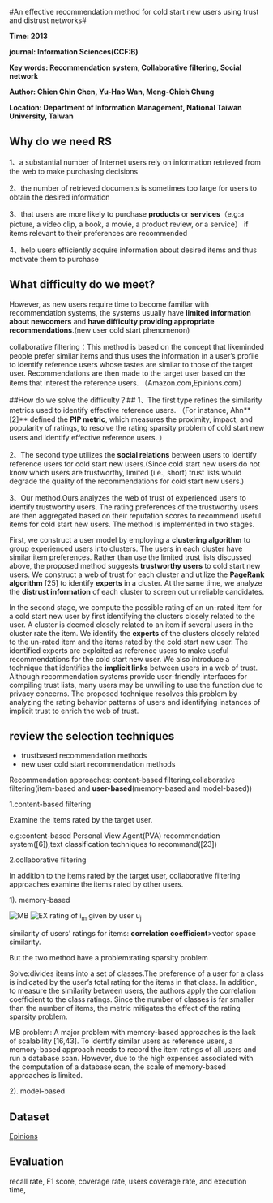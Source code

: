 #An effective recommendation method for cold start new users using trust and distrust networks#
<script type="text/javascript" src="http://cdn.mathjax.org/mathjax/latest/MathJax.js?config=default"></script>

**Time: 2013**

**journal: Information Sciences(CCF:B)**

**Key words: Recommendation system, Collaborative filtering, Social network**

**Author: Chien Chin Chen, Yu-Hao Wan, Meng-Chieh Chung**

**Location: Department of Information Management, National Taiwan University, Taiwan**
## Why do we need RS ##
1、a substantial number of Internet users rely on information retrieved from the web to make purchasing decisions

2、the number of retrieved documents is sometimes too large for users to obtain
the desired information

3、that users are more likely to purchase **products** or **services**（e.g:a picture, a video clip, a book, a movie, a product review, or a service） if items relevant to their preferences are recommended

4、help users efficiently acquire information about desired items and thus motivate them to purchase

## What difficulty do we meet? ##
However, as new users require time to become familiar with recommendation
systems, the systems usually have **limited information about newcomers** and **have difficulty providing appropriate recommendations**.(new user cold start phenomenon)

collaborative filtering：This method is based on the concept that likeminded people prefer similar items and thus uses the information in a user’s profile to identify reference users whose tastes are similar to those of the target user. Recommendations are then made to the target user based on the items that interest
the reference users. （Amazon.com,Epinions.com）

##How do we solve the difficulty？##
1、The first type refines the similarity metrics used to identify effective reference users. （For instance, Ahn**[2]** defined the **PIP metric**, which measures the proximity, impact, and popularity of ratings, to resolve the rating sparsity problem of cold start new users and identify effective reference users. ）

2、The second type utilizes the **social relations** between users to identify reference users for cold start new users.(Since cold start new users do not know which users are trustworthy, limited (i.e., short) trust lists would degrade the quality of the recommendations for cold start new users.)

3、Our method.Ours analyzes the web of trust of experienced users to identify trustworthy users. The rating preferences of the trustworthy users are
then aggregated based on their reputation scores to recommend useful items for cold start new users. The method is implemented in two stages. 

First, we construct a user model by employing a **clustering algorithm** to group experienced users into clusters. The users in each cluster have similar item preferences. Rather than use the limited trust lists discussed above, the
proposed method suggests **trustworthy users** to cold start new users. We construct a web of trust for each cluster and utilize
the **PageRank algorithm** [25] to identify **experts** in a cluster. At the same time, we analyze the **distrust information** of each
cluster to screen out unreliable candidates. 

In the second stage, we compute the possible rating of an un-rated item for a cold start new user by first identifying the clusters closely related to the user. A cluster is deemed closely related to an item if several users in the cluster rate the item. We identify the **experts** of the clusters closely related to the un-rated item and the items rated by the cold start new user. The identified experts are exploited as reference users to make useful recommendations for the cold start new user. We also introduce a technique that identifies the **implicit links** between users in a web of trust. Although recommendation systems provide user-friendly interfaces for compiling trust lists, many users may be unwilling to use the function due to privacy concerns. The proposed technique resolves this problem by analyzing the rating behavior patterns of users and identifying instances of implicit trust to enrich the web of trust. 
##  review the selection techniques ##
- trustbased recommendation methods 
- new user cold start recommendation methods

Recommendation approaches: content-based filtering,collaborative filtering(item-based and **user-based**(memory-based and model-based))

1.content-based filtering

Examine the items rated by the target user.

e.g:content-based Personal View Agent(PVA) recommendation system([6]),text classification techniques to recommand([23])

2.collaborative filtering

In addition to the items rated by the target user, collaborative filtering approaches examine the items rated by other users.

1). memory-based

![MB](http://i.imgur.com/A9HHRS9.png)
![EX](http://i.imgur.com/pqlzNYi.jpg)
rating of i<sub>m</sub> given by user u<sub>j</sub>

similarity of users’ ratings for items: **correlation coefficient**>vector space similarity.

But the two method have a problem:rating sparsity problem

Solve:divides items into a set of classes.The preference of a user for a class is indicated by the user’s total rating for the items in that class. In addition, to measure the similarity between users, the authors apply the correlation coefficient to the class ratings. Since the number of classes is far smaller than the number of items, the metric mitigates the effect of the rating sparsity problem.

MB problem:
A major problem with memory-based approaches is the lack of scalability [16,43]. To identify similar users as reference users, a memory-based approach needs to record the item ratings of all users and run a database scan. However, due to the high expenses associated with the computation of a database scan, the scale of memory-based approaches is limited. 


2). model-based







## Dataset ##
[Epinions](http://www.trustlet.org/datasets/)
## Evaluation ##
recall rate, F1 score, coverage rate, users coverage rate, and execution time,








